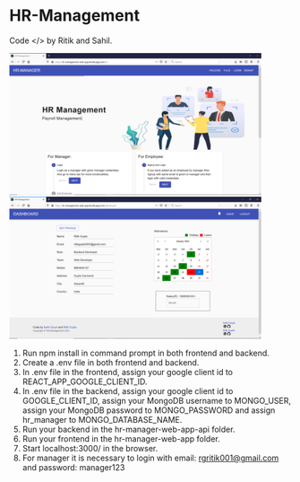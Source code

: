 # HR-Management

Code </> by Ritik and Sahil.

<img src="https://github.com/ritikgupta28/hr-management/blob/master/img/1.png" width="450" title="img">
 
<img src="https://github.com/ritikgupta28/hr-management/blob/master/img/4.png" width="450" title="img">

1. Run npm install in command prompt in both frontend and backend.
2. Create a .env file in both frontend and backend.
3. In .env file in the frontend, assign your google client id to REACT_APP_GOOGLE_CLIENT_ID.
4. In .env file in the backend, assign your google client id to GOOGLE_CLIENT_ID, assign your MongoDB username to MONGO_USER, assign your MongoDB password to MONGO_PASSWORD and assign hr_manager to MONGO_DATABASE_NAME.
5. Run your backend in the hr-manager-web-app-api folder.
6. Run your frontend in the hr-manager-web-app folder.
7. Start localhost:3000/ in the browser.
8. For manager it is necessary to login with email: rgritik001@gmail.com and password: manager123
